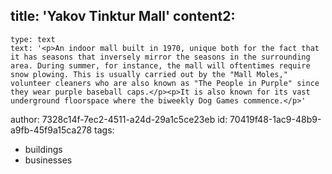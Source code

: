 title: 'Yakov Tinktur Mall'
content2:
  -
    type: text
    text: '<p>An indoor mall built in 1970, unique both for the fact that it has seasons that inversely mirror the seasons in the surrounding area. During summer, for instance, the mall will oftentimes require snow plowing. This is usually carried out by the "Mall Moles," volunteer cleaners who are also known as "The People in Purple" since they wear purple baseball caps.</p><p>It is also known for its vast underground floorspace where the biweekly Dog Games commence.</p>'
author: 7328c14f-7ec2-4511-a24d-29a1c5ce23eb
id: 70419f48-1ac9-48b9-a9fb-45f9a15ca278
tags:
  - buildings
  - businesses
